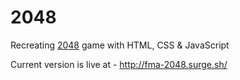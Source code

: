 # 2048
Recreating [2048](https://play2048.co/) game with HTML, CSS &amp; JavaScript

Current version is live at - http://fma-2048.surge.sh/
